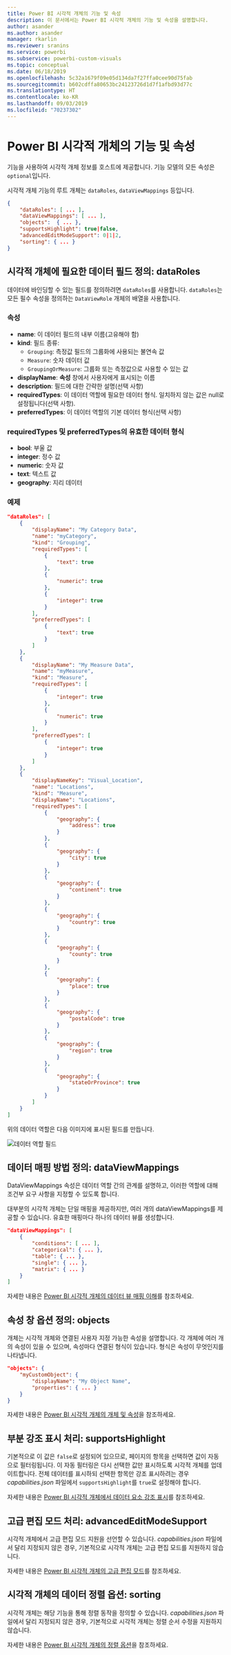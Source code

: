```yaml
---
title: Power BI 시각적 개체의 기능 및 속성
description: 이 문서에서는 Power BI 시각적 개체의 기능 및 속성을 설명합니다.
author: asander
ms.author: asander
manager: rkarlin
ms.reviewer: sranins
ms.service: powerbi
ms.subservice: powerbi-custom-visuals
ms.topic: conceptual
ms.date: 06/18/2019
ms.openlocfilehash: 5c32a1679f09e05d134da7f27ffa0cee90d75fab
ms.sourcegitcommit: b602cdffa80653bc24123726d1d7f1afbd93d77c
ms.translationtype: HT
ms.contentlocale: ko-KR
ms.lasthandoff: 09/03/2019
ms.locfileid: "70237302"
---
```

# <a name="capabilities-and-properties-of-power-bi-visuals"></a>Power BI 시각적 개체의 기능 및 속성 

기능을 사용하여 시각적 개체 정보를 호스트에 제공합니다. 기능 모델의 모든 속성은 `optional`입니다.

시각적 개체 기능의 루트 개체는 `dataRoles`, `dataViewMappings` 등입니다.

```json
{
    "dataRoles": [ ... ],
    "dataViewMappings": [ ... ],
    "objects":  { ... },
    "supportsHighlight": true|false,
    "advancedEditModeSupport": 0|1|2,
    "sorting": { ... }
}

```

## <a name="define-the-data-fields-that-your-visual-expects-dataroles"></a>시각적 개체에 필요한 데이터 필드 정의: dataRoles

데이터에 바인딩할 수 있는 필드를 정의하려면 `dataRoles`를 사용합니다. `dataRoles`는 모든 필수 속성을 정의하는 `DataViewRole` 개체의 배열을 사용합니다.

### <a name="properties"></a>속성

* **name**: 이 데이터 필드의 내부 이름(고유해야 함)
* **kind**: 필드 종류:
    * `Grouping`: 측정값 필드의 그룹화에 사용되는 불연속 값
    * `Measure`: 숫자 데이터 값
    * `GroupingOrMeasure`: 그룹화 또는 측정값으로 사용할 수 있는 값
* **displayName**: **속성** 창에서 사용자에게 표시되는 이름
* **description**: 필드에 대한 간략한 설명(선택 사항)
* **requiredTypes**: 이 데이터 역할에 필요한 데이터 형식. 일치하지 않는 값은 null로 설정됩니다(선택 사항).
* **preferredTypes**: 이 데이터 역할의 기본 데이터 형식(선택 사항)

### <a name="valid-data-types-in-requiredtypes-and-preferredtypes"></a>requiredTypes 및 preferredTypes의 유효한 데이터 형식

* **bool**: 부울 값
* **integer**: 정수 값
* **numeric**: 숫자 값
* **text**: 텍스트 값
* **geography**: 지리 데이터

### <a name="example"></a>예제

```json
"dataRoles": [
    {
        "displayName": "My Category Data",
        "name": "myCategory",
        "kind": "Grouping",
        "requiredTypes": [
            {
                "text": true
            },
            {
                "numeric": true
            },
            {
                "integer": true
            }
        ],
        "preferredTypes": [
            {
                "text": true
            }
        ]
    },
    {
        "displayName": "My Measure Data",
        "name": "myMeasure",
        "kind": "Measure",
        "requiredTypes": [
            {
                "integer": true
            },
            {
                "numeric": true
            }
        ],
        "preferredTypes": [
            {
                "integer": true
            }
        ]
    },
    {
        "displayNameKey": "Visual_Location",
        "name": "Locations",
        "kind": "Measure",
        "displayName": "Locations",
        "requiredTypes": [
            {
                "geography": {
                    "address": true
                }
            },
            {
                "geography": {
                    "city": true
                }
            },
            {
                "geography": {
                    "continent": true
                }
            },
            {
                "geography": {
                    "country": true
                }
            },
            {
                "geography": {
                    "county": true
                }
            },
            {
                "geography": {
                    "place": true
                }
            },
            {
                "geography": {
                    "postalCode": true
                }
            },
            {
                "geography": {
                    "region": true
                }
            },
            {
                "geography": {
                    "stateOrProvince": true
                }
            }
        ]
    }
]
```

위의 데이터 역할은 다음 이미지에 표시된 필드를 만듭니다.

![데이터 역할 필드](./media/data-role-display.png)

## <a name="define-how-you-want-the-data-mapped-dataviewmappings"></a>데이터 매핑 방법 정의: dataViewMappings

DataViewMappings 속성은 데이터 역할 간의 관계를 설명하고, 이러한 역할에 대해 조건부 요구 사항을 지정할 수 있도록 합니다.

대부분의 시각적 개체는 단일 매핑을 제공하지만, 여러 개의 dataViewMappings를 제공할 수 있습니다. 유효한 매핑마다 하나의 데이터 뷰를 생성합니다. 

```json
"dataViewMappings": [
    {
        "conditions": [ ... ],
        "categorical": { ... },
        "table": { ... },
        "single": { ... },
        "matrix": { ... }
    }
]
```

자세한 내용은 [Power BI 시각적 개체의 데이터 뷰 매핑 이해](dataview-mappings.md)를 참조하세요.

## <a name="define-property-pane-options-objects"></a>속성 창 옵션 정의: objects

개체는 시각적 개체와 연결된 사용자 지정 가능한 속성을 설명합니다. 각 개체에 여러 개의 속성이 있을 수 있으며, 속성마다 연결된 형식이 있습니다. 형식은 속성이 무엇인지를 나타냅니다. 

```json
"objects": {
    "myCustomObject": {
        "displayName": "My Object Name",
        "properties": { ... }
    }
}
```

자세한 내용은 [Power BI 시각적 개체의 개체 및 속성](objects-properties.md)을 참조하세요.

## <a name="handle-partial-highlighting-supportshighlight"></a>부분 강조 표시 처리: supportsHighlight

기본적으로 이 값은 `false`로 설정되어 있으므로, 페이지의 항목을 선택하면 값이 자동으로 필터링됩니다. 이 자동 필터링은 다시 선택한 값만 표시하도록 시각적 개체를 업데이트합니다. 전체 데이터를 표시하되 선택한 항목만 강조 표시하려는 경우 *capabilities.json* 파일에서 `supportsHighlight`를 `true`로 설정해야 합니다.

자세한 내용은 [Power BI 시각적 개체에서 데이터 요소 강조 표시](highlight.md)를 참조하세요.

## <a name="handle-advanced-edit-mode-advancededitmodesupport"></a>고급 편집 모드 처리: advancedEditModeSupport

시각적 개체에서 고급 편집 모드 지원을 선언할 수 있습니다. *capabilities.json* 파일에서 달리 지정되지 않은 경우, 기본적으로 시각적 개체는 고급 편집 모드를 지원하지 않습니다.

자세한 내용은 [Power BI 시각적 개체의 고급 편집 모드](advanced-edit-mode.md)를 참조하세요.

## <a name="data-sorting-options-for-visual-sorting"></a>시각적 개체의 데이터 정렬 옵션: sorting

시각적 개체는 해당 기능을 통해 정렬 동작을 정의할 수 있습니다. *capabilities.json* 파일에서 달리 지정되지 않은 경우, 기본적으로 시각적 개체는 정렬 순서 수정을 지원하지 않습니다.

자세한 내용은 [Power BI 시각적 개체의 정렬 옵션](sort-options.md)을 참조하세요.
